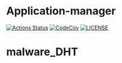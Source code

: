 
# Application-manager 

[![Actions Status][actions badge]][actions]
[![CodeCov][codecov badge]][codecov]
[![LICENSE][license badge]][license]


<!-- Links -->
[actions]: https://github.com/sifis-home/Application-Manager/actions
[codecov]: https://codecov.io/gh/sifis-home/Application-Manager
[license]: LICENSES/MIT.txt


<!-- Badges -->
[actions badge]: https://github.com/sifis-home/Application-Manager/workflows/application-manager/badge.svg
[codecov badge]: https://codecov.io/gh/sifis-home/Application-Manager/branch/master/graph/badge.svg
[license badge]: https://img.shields.io/badge/license-MIT-blue.svg
# malware_DHT
